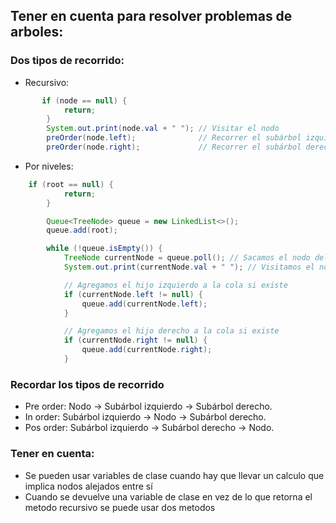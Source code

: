 ## Tener en cuenta para resolver problemas de arboles:

### Dos tipos de recorrido:
- Recursivo:
```java
       if (node == null) {
            return;
        }
        System.out.print(node.val + " "); // Visitar el nodo
        preOrder(node.left);              // Recorrer el subárbol izquierdo
        preOrder(node.right);             // Recorrer el subárbol derecho
```


- Por niveles:
```java
    if (root == null) {
            return;
        }

        Queue<TreeNode> queue = new LinkedList<>();
        queue.add(root);

        while (!queue.isEmpty()) {
            TreeNode currentNode = queue.poll(); // Sacamos el nodo del frente de la cola
            System.out.print(currentNode.val + " "); // Visitamos el nodo

            // Agregamos el hijo izquierdo a la cola si existe
            if (currentNode.left != null) {
                queue.add(currentNode.left);
            }

            // Agregamos el hijo derecho a la cola si existe
            if (currentNode.right != null) {
                queue.add(currentNode.right);
            }
```


### Recordar los tipos de recorrido
  - Pre order:
      Nodo -> Subárbol izquierdo -> Subárbol derecho.
  - In order:
     Subárbol izquierdo -> Nodo -> Subárbol derecho.
  - Pos order:
    Subárbol izquierdo -> Subárbol derecho -> Nodo.

### Tener en cuenta:
- Se pueden usar variables de clase cuando hay que llevar un calculo que implica nodos alejados entre sí
- Cuando se devuelve una variable de clase en vez de lo que retorna el metodo recursivo se puede usar dos metodos 
